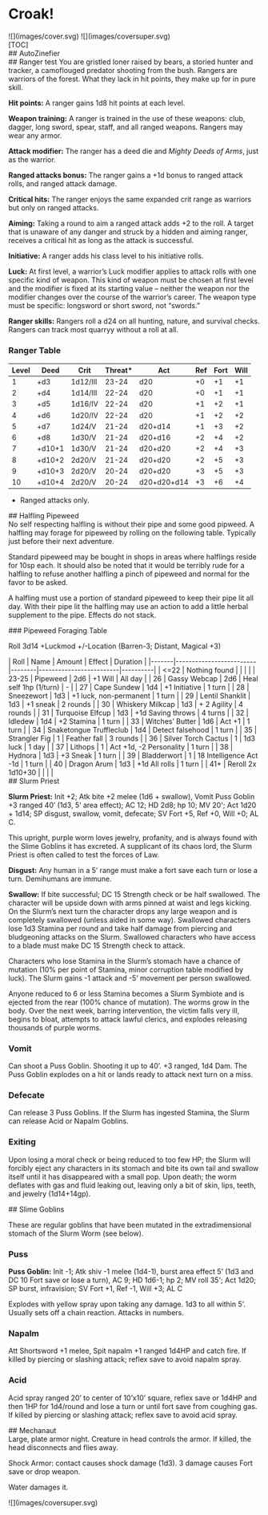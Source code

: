 # Croak!
<section markdown="1" class="background">
![](images/cover.svg)
![](images/coversuper.svg)
</section>
<section class="clean blank">
</section>
<section markdown="1" id="contents">
[TOC]
</section>
<section markdown="1">
## AutoZinefier


</section>
<section markdown="1">
## Ranger test
You are gristled loner raised by bears, a storied hunter and tracker, a camoflouged predator shooting from the bush. Rangers are warriors of the forest. What they lack in hit points, they make up for in pure skill.

**Hit points:** A ranger gains 1d8 hit points at each level.

**Weapon training:** A ranger is trained in the use of these weapons: club, dagger, long sword, spear, staff, and all ranged weapons. Rangers may wear any armor.

**Attack modifier:** The ranger has a deed die and *Mighty Deeds of Arms*, just as the warrior.

**Ranged attacks bonus:** The ranger gains a +1d bonus to ranged attack rolls, and ranged attack damage.

**Critical hits:** The ranger enjoys the same expanded crit range as warriors but only on ranged attacks.

**Aiming:** Taking a round to aim a ranged attack adds +2 to the roll. A target that is unaware of any danger and struck by a hidden and aiming ranger, receives a critical hit as long as the attack is successful.

**Initiative:** A ranger adds his class level to his initiative rolls.

**Luck:** At first level, a warrior’s Luck modifier applies to attack rolls with one specific kind of weapon. This kind of weapon must be chosen at first level and the modifier is fixed at its starting value – neither the weapon nor the modifier changes over the course of the warrior’s career. The weapon type must be specific: longsword or short sword, not “swords.”

**Ranger skills:**
Rangers roll a d24 on all hunting, nature, and survival checks. Rangers can track most quarryy without a roll at all.

### Ranger Table

| Level | Deed   | Crit     | Threat* | Act         | Ref | Fort | Will |
|-------|--------|----------|---------|-------------|-----|------|------|
| 1     | +d3    | 1d12/III | 23-24   | d20         | +0  | +1   | +1   |
| 2     | +d4    | 1d14/III | 22-24   | d20         | +0  | +1   | +1   |
| 3     | +d5    | 1d16/IV  | 22-24   | d20         | +1  | +2   | +1   |
| 4     | +d6    | 1d20/IV  | 22-24   | d20         | +1  | +2   | +2   |
| 5     | +d7    | 1d24/V   | 21-24   | d20+d14     | +1  | +3   | +2   |
| 6     | +d8    | 1d30/V   | 21-24   | d20+d16     | +2  | +4   | +2   |
| 7     | +d10+1 | 1d30/V   | 21-24   | d20+d20     | +2  | +4   | +3   |
| 8     | +d10+2 | 2d20/V   | 21-24   | d20+d20     | +2  | +5   | +3   |
| 9     | +d10+3 | 2d20/V   | 20-24   | d20+d20     | +3  | +5   | +3   |
| 10    | +d10+4 | 2d20/V   | 20-24   | d20+d20+d14 | +3  | +6   | +4   |

* Ranged attacks only.
</section>
<section markdown="1">
## Halfling Pipeweed

<div markdown="1" class="colstwo">
No self respecting halfling is without their pipe and some good pipweed.
A halfling may forage for pipeweed by rolling on the following table.
Typically just before their next adventure.

Standard pipeweed may be bought in shops in areas where halflings reside for 10sp each. It should also be noted that it would be terribly rude for a halfling to refuse another halfling a pinch of pipeweed and normal for the favor to be asked. 

A halfling must use a portion of standard pipeweed to keep their pipe lit all day.
With their pipe lit the halfling may use an action to add a little herbal supplement to the pipe. Effects do not stack.
</div>
### Pipeweed Foraging Table

Roll 3d14 +Luckmod +/-Location (Barren-3; Distant, Magical +3)

<div markdown="1" class="tablewrap">
| Roll  | Name                    | Amount | Effect                  | Duration |
|-------|-------------------------|--------|-------------------------|----------|
| <=22  | Nothing found           |        |                         |          |
| 23-25 | Pipeweed                | 2d6    | +1 Will                 | All day  |
| 26    | Gassy Webcap            | 2d6    | Heal self 1hp (1/turn)  | -        |
| 27    | Cape Sundew             | 1d4    | +1 Initiative           | 1 turn   |
| 28    | Sneezewort              | 1d3    | +1 luck, non-permanent  | 1 turn   |
| 29    | Lentil Shanklit         | 1d3    | +1 sneak                | 2 rounds |
| 30    | Whiskery Milkcap        | 1d3    | + 2 Agility             | 4 rounds |
| 31    | Turquoise Elfcup        | 1d3    | +1d Saving throws       | 4 turns  |
| 32    | Idledew                 | 1d4    | +2 Stamina              | 1 turn   |
| 33    | Witches’ Butter         | 1d6    | Act +1                  | 1 turn   |
| 34    | Snaketongue Truffleclub | 1d4    | Detect falsehood        | 1 turn   |
| 35    | Strangler Fig           | 1      | Feather fall            | 3 rounds |
| 36    | Silver Torch Cactus     | 1      | 1d3 luck                | 1 day    |
| 37    | Lithops                 | 1      | Act +1d, -2 Personality | 1 turn   |
| 38    | Hydnora                 | 1d3    | +3 Sneak                | 1 turn   |
| 39    | Bladderwort             | 1      | 18 Intelligence Act -1d | 1 turn   |
| 40    | Dragon Arum             | 1d3    | +1d All rolls           | 1 turn   |
| 41+   | Reroll 2x 1d10+30       |        |                         |          |
</div>

</section>
<section markdown="1">
## Slurm Priest

<strong>Slurm Priest:</strong> Init +2; Atk bite +2 melee (1d6 + swallow), Vomit Puss Goblin +3 ranged 40’ (1d3, 5’ area effect); AC 12; HD 2d8; hp 10; MV 20'; Act 1d20 + 1d14; SP disgust, swallow, vomit, defecate; SV Fort +5, Ref +0, Will +0; AL C.

<div markdown="1" class="colstwo">
This upright, purple worm loves jewelry, profanity, and is always found with the Slime Goblins it has excreted. 
A supplicant of its chaos lord, the Slurm Priest is often called to test the forces of Law. 

**Disgust:** Any human in a 5’ range must make a fort save each turn or lose a turn. Demihumans are immune. 

**Swallow:** If bite successful; DC 15 Strength check or be half swallowed. The character will be upside down with arms pinned at waist and legs kicking. On the Slurm’s next turn the character drops any large weapon and is completely swallowed (unless aided in some way). Swallowed characters lose 1d3 Stamina per round and take half damage from piercing and bludgeoning attacks on the Slurm.  Swallowed characters who have access to a blade must make DC 15 Strength check to attack. 

Characters who lose Stamina in the Slurm’s stomach have a chance of mutation (10% per point of Stamina, minor corruption table modified by luck).
The Slurm gains -1 attack and -5’ movement per person swallowed. 

Anyone reduced to 6 or less Stamina becomes a Slurm Symbiote and is ejected from the rear (100% chance of mutation). The worms grow in the body. Over the next week, barring intervention, the victim falls very ill, begins to bloat, attempts to attack lawful clerics, and explodes releasing thousands of purple worms. 
</div>

### Vomit

Can shoot a Puss Goblin. Shooting it up to 40’. +3 ranged, 1d4 Dam. The Puss Goblin explodes on a hit or lands ready to attack next turn on a miss. 

### Defecate

Can release 3 Puss Goblins. If the Slurm has ingested Stamina, the Slurm can release Acid or Napalm Goblins. 

### Exiting

Upon losing a moral check or being reduced to too few HP; the Slurm will forcibly eject any characters in its stomach and bite its own tail and swallow itself until it has disappeared with a small pop. Upon death; the worm deflates with gas and fluid leaking out, leaving only a bit of skin, lips, teeth, and jewelry (1d14+14gp). 
</div>

</section>
<section markdown="1">
## Slime Goblins

These are regular goblins that have been mutated in the extradimensional stomach of the Slurm Worm (see below). 

### Puss

**Puss Goblin:** Init -1; Atk shiv -1 melee (1d4-1), burst area effect 5’ (1d3 and DC 10 Fort save or lose a turn), AC 9; HD 1d6-1; hp 2; MV roll 35'; Act 1d20; SP burst, infravision; SV Fort +1, Ref -1, Will +3; AL C

Explodes with yellow spray upon taking any damage. 1d3 to all within 5’. Usually sets off a chain reaction. Attacks in numbers. 

### Napalm

Att Shortsword +1 melee, Spit napalm +1 ranged 1d4HP and catch fire. If killed by piercing or slashing attack; reflex save to avoid napalm spray. 

### Acid

Acid spray ranged 20’ to center of 10’x10’ square, reflex save or 1d4HP and then 1HP for 1d4/round and lose a turn or until fort save from coughing gas.  If killed by piercing or slashing attack; reflex save to avoid acid spray. 
</div>

</section>
<section markdown="1">
## Mechanaut

<div markdown="1" class="colstwo">
Large, plate armor night. Creature in head controls the armor. If killed, the head disconnects and flies away. 

Shock Armor: contact causes shock damage (1d3). 3 damage causes Fort save or drop weapon. 

Water damages it. 

</div>
</div>
</section>
<section markdown="1" class="background">
![](images/coversuper.svg)
</section>
</body>
</html>
